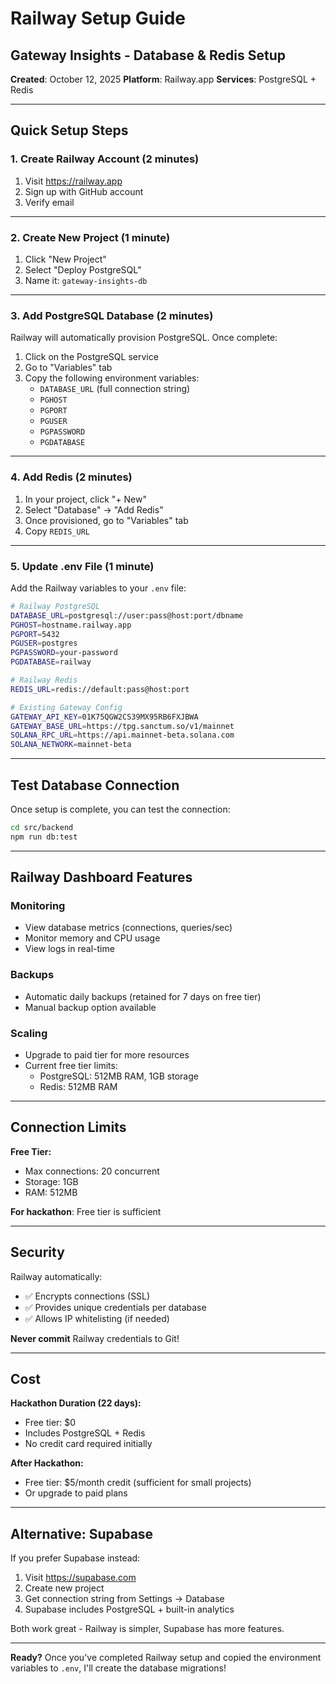 # Railway Setup Guide
## Gateway Insights - Database & Redis Setup

**Created**: October 12, 2025
**Platform**: Railway.app
**Services**: PostgreSQL + Redis

---

## Quick Setup Steps

### 1. Create Railway Account (2 minutes)

1. Visit https://railway.app
2. Sign up with GitHub account
3. Verify email

---

### 2. Create New Project (1 minute)

1. Click "New Project"
2. Select "Deploy PostgreSQL"
3. Name it: `gateway-insights-db`

---

### 3. Add PostgreSQL Database (2 minutes)

Railway will automatically provision PostgreSQL. Once complete:

1. Click on the PostgreSQL service
2. Go to "Variables" tab
3. Copy the following environment variables:
   - `DATABASE_URL` (full connection string)
   - `PGHOST`
   - `PGPORT`
   - `PGUSER`
   - `PGPASSWORD`
   - `PGDATABASE`

---

### 4. Add Redis (2 minutes)

1. In your project, click "+ New"
2. Select "Database" → "Add Redis"
3. Once provisioned, go to "Variables" tab
4. Copy `REDIS_URL`

---

### 5. Update .env File (1 minute)

Add the Railway variables to your `.env` file:

```bash
# Railway PostgreSQL
DATABASE_URL=postgresql://user:pass@host:port/dbname
PGHOST=hostname.railway.app
PGPORT=5432
PGUSER=postgres
PGPASSWORD=your-password
PGDATABASE=railway

# Railway Redis
REDIS_URL=redis://default:pass@host:port

# Existing Gateway Config
GATEWAY_API_KEY=01K75QGW2CS39MX95RB6FXJBWA
GATEWAY_BASE_URL=https://tpg.sanctum.so/v1/mainnet
SOLANA_RPC_URL=https://api.mainnet-beta.solana.com
SOLANA_NETWORK=mainnet-beta
```

---

## Test Database Connection

Once setup is complete, you can test the connection:

```bash
cd src/backend
npm run db:test
```

---

## Railway Dashboard Features

### Monitoring
- View database metrics (connections, queries/sec)
- Monitor memory and CPU usage
- View logs in real-time

### Backups
- Automatic daily backups (retained for 7 days on free tier)
- Manual backup option available

### Scaling
- Upgrade to paid tier for more resources
- Current free tier limits:
  - PostgreSQL: 512MB RAM, 1GB storage
  - Redis: 512MB RAM

---

## Connection Limits

**Free Tier:**
- Max connections: 20 concurrent
- Storage: 1GB
- RAM: 512MB

**For hackathon**: Free tier is sufficient

---

## Security

Railway automatically:
- ✅ Encrypts connections (SSL)
- ✅ Provides unique credentials per database
- ✅ Allows IP whitelisting (if needed)

**Never commit** Railway credentials to Git!

---

## Cost

**Hackathon Duration (22 days):**
- Free tier: $0
- Includes PostgreSQL + Redis
- No credit card required initially

**After Hackathon:**
- Free tier: $5/month credit (sufficient for small projects)
- Or upgrade to paid plans

---

## Alternative: Supabase

If you prefer Supabase instead:

1. Visit https://supabase.com
2. Create new project
3. Get connection string from Settings → Database
4. Supabase includes PostgreSQL + built-in analytics

Both work great - Railway is simpler, Supabase has more features.

---

**Ready?** Once you've completed Railway setup and copied the environment variables to `.env`, I'll create the database migrations!
